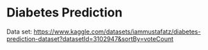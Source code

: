 # Diabetes Prediction
 
Data set: https://www.kaggle.com/datasets/iammustafatz/diabetes-prediction-dataset?datasetId=3102947&sortBy=voteCount
